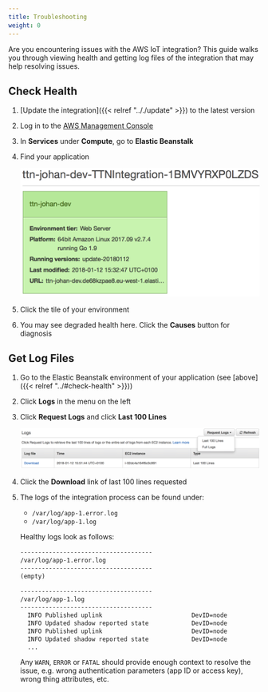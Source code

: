 ```yaml
---
title: Troubleshooting
weight: 0
---
```


Are you encountering issues with the AWS IoT integration? This guide walks you through viewing health and getting log files of the integration that may help resolving issues.

## Check Health

1. [Update the integration]({{< relref ".././update" >}}) to the latest version
2. Log in to the [AWS Management Console](http://console.aws.amazon.com)
3. In **Services** under **Compute**, go to **Elastic Beanstalk**
4. Find your application

   ![EBS tile](../ebs-tile.png)

5. Click the tile of your environment
6. You may see degraded health here. Click the **Causes** button for diagnosis

## Get Log Files

1. Go to the Elastic Beanstalk environment of your application (see [above]({{< relref "../#check-health" >}}))
2. Click **Logs** in the menu on the left
3. Click **Request Logs** and click **Last 100 Lines**

   ![Request logs](../request-logs.png)

4. Click the **Download** link of last 100 lines requested
5. The logs of the integration process can be found under:

   * `/var/log/app-1.error.log`
   * `/var/log/app-1.log`

   Healthy logs look as follows:

   ```
   -------------------------------------
   /var/log/app-1.error.log
   -------------------------------------
   (empty)
   ```

   ```
   -------------------------------------
   /var/log/app-1.log
   -------------------------------------
     INFO Published uplink                         DevID=node
     INFO Updated shadow reported state            DevID=node
     INFO Published uplink                         DevID=node
     INFO Updated shadow reported state            DevID=node
     ...
   ```

   Any `WARN`, `ERROR` or `FATAL` should provide enough context to resolve the issue, e.g. wrong authentication parameters (app ID or access key), wrong thing attributes, etc.
